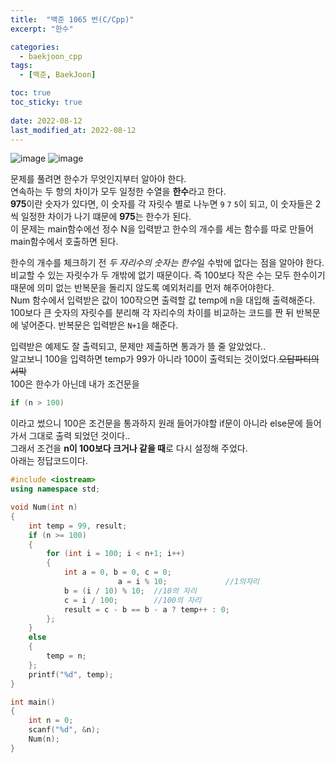 ```yaml
---
title:  "백준 1065 번(C/Cpp)"
excerpt: "한수"

categories:
  - baekjoon_cpp
tags:
  - [백준, BaekJoon]

toc: true
toc_sticky: true
 
date: 2022-08-12
last_modified_at: 2022-08-12
---
```


![image](https://user-images.githubusercontent.com/106606698/184265182-7225e911-eeb6-430d-a99c-c510fb945cef.png)
![image](https://user-images.githubusercontent.com/106606698/184265199-76067d13-a481-4ca2-bf2d-920ae7bbb6d4.png)
 
문제를 풀려면 한수가 무엇인지부터 알아야 한다.  
연속하는 두 항의 차이가 모두 일정한 수열을 **한수**라고 한다.    
**975**이란 숫자가 있다면, 이 숫자를 각 자릿수 별로 나누면 `9` `7` `5`이 되고, 이 숫자들은 2씩 일정한 차이가 나기 떄문에 **975**는 한수가 된다.  
이 문제는 main함수에선 정수 N을 입력받고 한수의 개수를 세는 함수를 따로 만들어 main함수에서 호출하면 된다.  
 
한수의 개수를 체크하기 전 *두 자리수의 숫자는 한수*일 수밖에 없다는 점을 알아야 한다. 비교할 수 있는 자릿수가 두 개밖에 없기 때문이다. 즉 100보다 작은 수는 모두 한수이기 때문에 의미 없는 반복문을 돌리지 않도록 예외처리를 먼저 해주어야한다.  
Num 함수에서 입력받은 값이 100작으면 출력할 값 temp에 n을 대입해 출력해준다.  
100보다 큰 숫자의 자릿수를 분리해 각 자리수의 차이를 비교하는 코드를 짠 뒤 반복문에 넣어준다.  반복문은 입력받은 `N+1`을 해준다.  
 
입력받은 예제도 잘 출력되고, 문제만 제출하면 통과가 뜰 줄 알았었다..  
알고보니 100을 입력하면 temp가 99가 아니라 100이 출력되는 것이었다.~~오답파티의 서막~~  
100은 한수가 아닌데 내가 조건문을  
```c++
if (n > 100)
```  
이라고 썼으니 100은 조건문을 통과하지 원래 들어가야할 if문이 아니라 else문에 들어가서 그대로 출력 되었던 것이다..  
그래서 조건을 **n이 100보다 크거나 같을 때**로 다시 설정해 주었다.  
아래는 정답코드이다.  
```c++
#include <iostream>
using namespace std;

void Num(int n)
{
	int temp = 99, result;
	if (n >= 100)
	{
		for (int i = 100; i < n+1; i++)
		{
			int a = 0, b = 0, c = 0;
                        a = i % 10;             //1의자리
			b = (i / 10) % 10;	//10의 자리
			c = i / 100;		//100의 자리
			result = c - b == b - a ? temp++ : 0;
		};
	}
	else
	{
		temp = n;
	};
	printf("%d", temp);
}

int main()
{
	int n = 0;
	scanf("%d", &n);
	Num(n);
}
```  